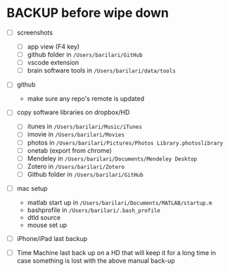 # BACKUP before wipe down

- [ ] screenshots 
    - [ ] app view (F4 key)
    - [ ] github folder in `/Users/barilari/GitHub`
    - [ ] vscode extension
    - [ ] brain software tools in `/Users/barilari/data/tools`

- [ ] github
    - make sure any repo's remote is updated

- [ ] copy software libraries on dropbox/HD
    - [ ] itunes in `/Users/barilari/Music/iTunes`
    - [ ] imovie in `/Users/barilari/Movies` 
    - [ ] photos in `/Users/barilari/Pictures/Photos Library.photoslibrary`
    - [ ] onetab (export from chrome)
    - [ ] Mendeley in  `/Users/barilari/Documents/Mendeley Desktop`
    - [ ] Zotero in `/Users/barilari/Zotero`
    - [ ] Github folder in `/Users/barilari/GitHub`

- [ ] mac setup
    - matlab start up in `/Users/barilari/Documents/MATLAB/startup.m`
    - bashprofile in `/Users/barilari/.bash_profile`
    - dtld source 
    - mouse set up 

- [ ] iPhone/iPad last backup

- [ ] Time Machine last back up on a HD that will keep it for a long time in case something is lost with the above manual back-up